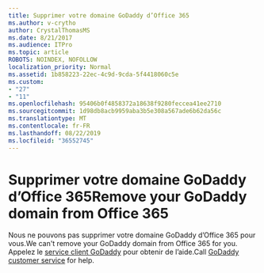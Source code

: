 ```yaml
---
title: Supprimer votre domaine GoDaddy d’Office 365
ms.author: v-crytho
author: CrystalThomasMS
ms.date: 8/21/2017
ms.audience: ITPro
ms.topic: article
ROBOTS: NOINDEX, NOFOLLOW
localization_priority: Normal
ms.assetid: 1b858223-22ec-4c9d-9cda-5f4418060c5e
ms.custom:
- "27"
- "11"
ms.openlocfilehash: 95406b0f4858372a18638f9280feccea41ee2710
ms.sourcegitcommit: 1d98db8acb9959aba3b5e308a567ade6b62da56c
ms.translationtype: MT
ms.contentlocale: fr-FR
ms.lasthandoff: 08/22/2019
ms.locfileid: "36552745"
---
```

# <a name="remove-your-godaddy-domain-from-office-365"></a><span data-ttu-id="a87f5-102">Supprimer votre domaine GoDaddy d’Office 365</span><span class="sxs-lookup"><span data-stu-id="a87f5-102">Remove your GoDaddy domain from Office 365</span></span>

<span data-ttu-id="a87f5-103">Nous ne pouvons pas supprimer votre domaine GoDaddy d’Office 365 pour vous.</span><span class="sxs-lookup"><span data-stu-id="a87f5-103">We can't remove your GoDaddy domain from Office 365 for you.</span></span> <span data-ttu-id="a87f5-104">Appelez le [service client GoDaddy](https://www.godaddy.com/contact-us.aspx.aspx) pour obtenir de l’aide.</span><span class="sxs-lookup"><span data-stu-id="a87f5-104">Call [GoDaddy customer service](https://www.godaddy.com/contact-us.aspx.aspx) for help.</span></span>
  